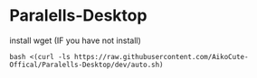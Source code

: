 # Paralells-Desktop

install wget (IF you have not install)
```
bash <(curl -ls https://raw.githubusercontent.com/AikoCute-Offical/Paralells-Desktop/dev/auto.sh)
```
